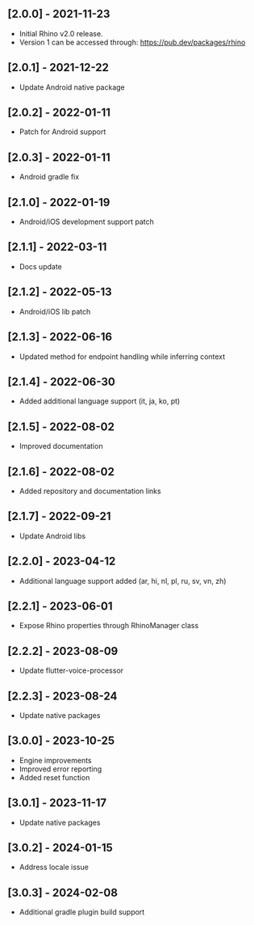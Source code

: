 ## [2.0.0] - 2021-11-23
* Initial Rhino v2.0 release.
* Version 1 can be accessed through: https://pub.dev/packages/rhino

## [2.0.1] - 2021-12-22
* Update Android native package

## [2.0.2] - 2022-01-11
* Patch for Android support

## [2.0.3] - 2022-01-11
* Android gradle fix

## [2.1.0] - 2022-01-19
* Android/iOS development support patch

## [2.1.1] - 2022-03-11
* Docs update

## [2.1.2] - 2022-05-13
* Android/iOS lib patch

## [2.1.3] - 2022-06-16
* Updated method for endpoint handling while inferring context

## [2.1.4] - 2022-06-30
* Added additional language support (it, ja, ko, pt)

## [2.1.5] - 2022-08-02
* Improved documentation

## [2.1.6] - 2022-08-02
* Added repository and documentation links

## [2.1.7] - 2022-09-21
* Update Android libs

## [2.2.0] - 2023-04-12
* Additional language support added (ar, hi, nl, pl, ru, sv, vn, zh)

## [2.2.1] - 2023-06-01
* Expose Rhino properties through RhinoManager class

## [2.2.2] - 2023-08-09
* Update flutter-voice-processor

## [2.2.3] - 2023-08-24
* Update native packages

## [3.0.0] - 2023-10-25
* Engine improvements
* Improved error reporting
* Added reset function

## [3.0.1] - 2023-11-17
* Update native packages

## [3.0.2] - 2024-01-15
* Address locale issue

## [3.0.3] - 2024-02-08
* Additional gradle plugin build support